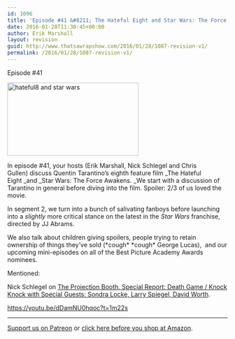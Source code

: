 ```yaml
---
id: 1096
title: 'Episode #41 &#8211; The Hateful Eight and Star Wars: The Force Awakens'
date: 2016-01-28T11:30:45+00:00
author: Erik Marshall
layout: revision
guid: http://www.thatsawrapshow.com/2016/01/28/1087-revision-v1/
permalink: /2016/01/28/1087-revision-v1/
---
```

Episode #41

<img class="alignnone size-medium wp-image-1095" src="http://www.thatsawrapshow.com/wp-content/uploads/2016/01/hateful8-and-star-wars-300x167.jpg" alt="hateful8 and star wars" width="300" height="167" srcset="http://www.thatsawrapshow.com/wp-content/uploads/2016/01/hateful8-and-star-wars-300x167.jpg 300w, http://www.thatsawrapshow.com/wp-content/uploads/2016/01/hateful8-and-star-wars-768x427.jpg 768w, http://www.thatsawrapshow.com/wp-content/uploads/2016/01/hateful8-and-star-wars-600x333.jpg 600w, http://www.thatsawrapshow.com/wp-content/uploads/2016/01/hateful8-and-star-wars-672x372.jpg 672w, http://www.thatsawrapshow.com/wp-content/uploads/2016/01/hateful8-and-star-wars.jpg 810w" sizes="(max-width: 300px) 100vw, 300px" /> 

In episode #41, your hosts (Erik Marshall, Nick Schlegel and Chris Gullen) discuss Quentin Tarantino&#8217;s eighth feature film _The Hateful Eight _and _Star Wars: The Force Awakens. _We start with a discussion of Tarantino in general before diving into the film. Spoiler: 2/3 of us loved the movie.

In segment 2, we turn into a bunch of salivating fanboys before launching into a _slightly_ more critical stance on the latest in the _Star Wars_ franchise, directed by JJ Abrams.

We also talk about children giving spoilers, people trying to retain ownership of things they&#8217;ve sold (\*cough\* \*cough\* George Lucas),  and our upcoming mini-episodes on all of the Best Picture Academy Awards nominees.

Mentioned:

Nick Schlegel on [The Projection Booth. Special Report: Death Game / Knock Knock with Special Guests: Sondra Locke, Larry Spiegel, David Worth](http://projection-booth.blogspot.com/2016/01/special-report-death-game-knock-knock.html).

https://youtu.be/dDamNU0hqoc?t=1m22s

* * *

[Support us on Patreon](https://www.patreon.com/thatsawrap) or [click here before you shop at Amazon](http://www.amazon.com/ref=as_li_ss_tl?_encoding=UTF8&camp=1789&creative=390957&linkCode=ur2&tag=memfancy-20&linkId=D4CZ5VTEQ3SXX26I).